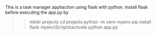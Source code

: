 This is a task manager appliaction using flask with python. Install flask before executing the app.py by 
>>mkdir projects
>>cd projects
>>python -m venv myenv
>>pip install flask
>>myenv\Scripts\activate
>>python app.py
